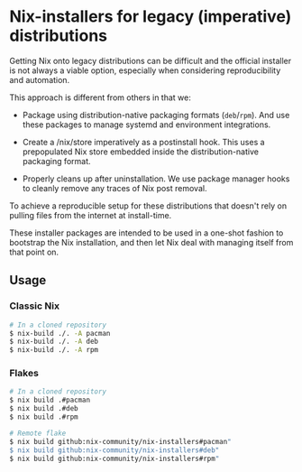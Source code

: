 # Nix-installers for legacy (imperative) distributions

Getting Nix onto legacy distributions can be difficult and the official installer
is not always a viable option, especially when considering reproducibility and automation.

This approach is different from others in that we:
- Package using distribution-native packaging formats (`deb`/`rpm`).
  And use these packages to manage systemd and environment integrations.

- Create a /nix/store imperatively as a postinstall hook.
  This uses a prepopulated Nix store embedded inside the distribution-native
  packaging format.

- Properly cleans up after uninstallation.
  We use package manager hooks to cleanly remove any traces of Nix post removal.

To achieve a reproducible setup for these distributions that doesn't rely on
pulling files from the internet at install-time.

These installer packages are intended to be used in a one-shot fashion to bootstrap the Nix installation, and then let Nix deal with managing itself from that point on.

## Usage

### Classic Nix
``` bash
# In a cloned repository
$ nix-build ./. -A pacman
$ nix-build ./. -A deb
$ nix-build ./. -A rpm
```

### Flakes

``` bash
# In a cloned repository
$ nix build .#pacman
$ nix build .#deb
$ nix build .#rpm

# Remote flake
$ nix build github:nix-community/nix-installers#pacman"
$ nix build github:nix-community/nix-installers#deb"
$ nix build github:nix-community/nix-installers#rpm"
```
